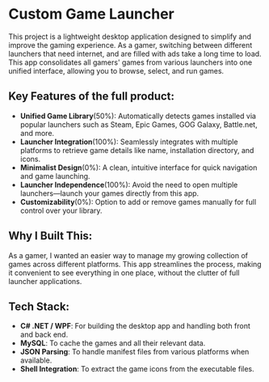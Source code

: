 # Custom Game Launcher

This project is a lightweight desktop application designed to simplify and improve the gaming experience. As a gamer, switching between different launchers that need internet, and are filled with ads take a long time to load. This app consolidates all gamers' games from various launchers into one unified interface, allowing you to browse, select, and run games.

## Key Features of the full product:
- **Unified Game Library**(50%): Automatically detects games installed via popular launchers such as Steam, Epic Games, GOG Galaxy, Battle.net, and more.
- **Launcher Integration**(100%): Seamlessly integrates with multiple platforms to retrieve game details like name, installation directory, and icons.
- **Minimalist Design**(0%): A clean, intuitive interface for quick navigation and game launching.
- **Launcher Independence**(100%): Avoid the need to open multiple launchers—launch your games directly from this app.
- **Customizability**(0%): Option to add or remove games manually for full control over your library.


## Why I Built This:
As a gamer, I wanted an easier way to manage my growing collection of games across different platforms. This app streamlines the process, making it convenient to see everything in one place, without the clutter of full launcher applications.

## Tech Stack:
- **C# .NET / WPF**: For building the desktop app and handling both front and back end.
- **MySQL**: To cache the games and all their relevant data.
- **JSON Parsing**: To handle manifest files from various platforms when available.
- **Shell Integration**: To extract the game icons from the executable files.